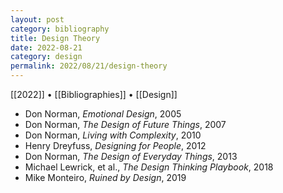 ```yaml
---
layout: post
category: bibliography
title: Design Theory
date: 2022-08-21
category: design
permalink: 2022/08/21/design-theory
---
```


[[2022]] • [[Bibliographies]] • [[Design]]

* Don Norman, *Emotional Design*, 2005
* Don Norman, *The Design of Future Things*, 2007
* Don Norman, *Living with Complexity*, 2010
* Henry Dreyfuss, *Designing for People*, 2012
* Don Norman, *The Design of Everyday Things*, 2013
* Michael Lewrick, et al., *The Design Thinking Playbook*, 2018
* Mike Monteiro, *Ruined by Design*, 2019
